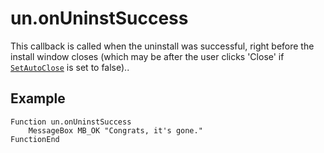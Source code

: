 # un.onUninstSuccess

This callback is called when the uninstall was successful, right before the install window closes (which may be after the user clicks 'Close' if [`SetAutoClose`][1] is set to false)..

## Example

	Function un.onUninstSuccess
		MessageBox MB_OK "Congrats, it's gone."
	FunctionEnd

[1]: ../Reference/SetAutoClose.md